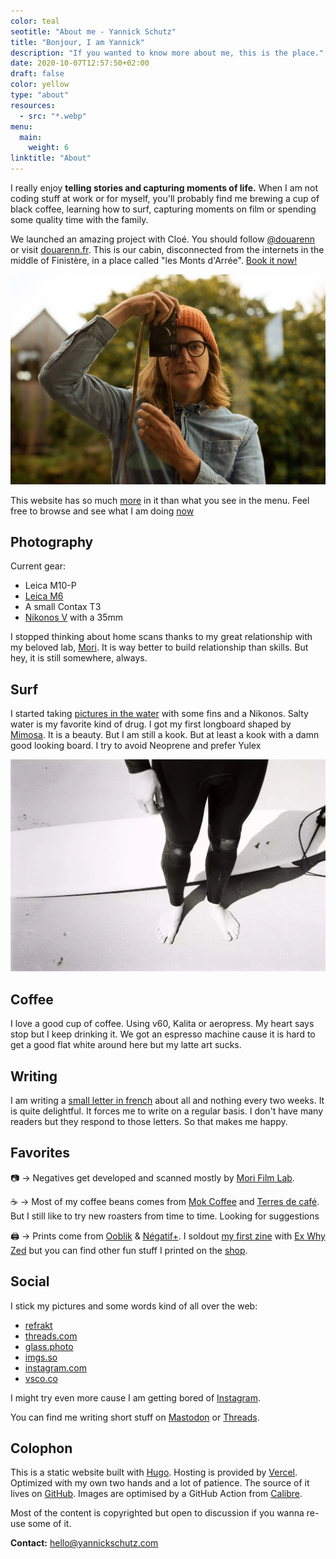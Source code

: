 ```yaml
---
color: teal
seotitle: "About me - Yannick Schutz"
title: "Bonjour, I am Yannick"
description: "If you wanted to know more about me, this is the place."
date: 2020-10-07T12:57:50+02:00
draft: false
color: yellow
type: "about"
resources:
  - src: "*.webp"
menu:
  main:
    weight: 6
linktitle: "About"
---
```


I really enjoy **telling stories and capturing moments of life.**
When I am not coding stuff at work or for myself, you'll probably find me brewing a cup of black coffee, learning how to surf, capturing moments on film or spending some quality time with the family.

We launched an amazing project with Cloé. You should follow [@douarenn](https://instagram.com/douarenn) or visit [douarenn.fr](https://douarenn.fr). This is our cabin, disconnected from the internets in the middle of Finistère, in a place called "les Monts d'Arrée". [Book it now!](https://checkout.lodgify.com/douarenn/fr/#/475377/)

![me and my leica](me.webp "Photo by [Studio Payol](https://studiopayol.com)")


This website has so much [more](/more) in it than what you see in the menu. 
Feel free to browse and see what I am doing [now](/now)

## Photography

Current gear:
- Leica M10-P
- [Leica M6](/leica-m6)
- A small Contax T3
- [Nikonos V](/nikonos-v) with a 35mm

I stopped thinking about home scans thanks to my great relationship with my beloved lab, [Mori](https://morifilmlab.com). It is way better to build relationship than skills. But hey, it is still somewhere, always.


## Surf

I started taking [pictures in the water](/nikonos-glaz) with some fins and a Nikonos. Salty water is my favorite kind of drug. I got my first longboard shaped by [Mimosa](https://mimosa-surfboards.com). It is a beauty. But I am still a kook. But at least a kook with a damn good looking board. I try to avoid Neoprene and prefer Yulex

![My feet](now2.webp "My feet by Grégory Mignard")


## Coffee

I love a good cup of coffee. Using v60, Kalita or aeropress. My heart says stop but I keep drinking it. We got an espresso machine cause it is hard to get a good flat white around here but my latte art sucks.

## Writing

I am writing a [small letter in french](/bonjour) about all and nothing every two weeks. It is quite delightful. It forces me to write on a regular basis. I don't have many readers but they respond to those letters. So that makes me happy.

## Favorites

📷 → Negatives get developed and scanned mostly by [Mori Film Lab](https://morifilmlab.com).

☕️ → Most of my coffee beans comes from [Mok Coffee](https://mokcoffee.be) and [Terres de café](https://terresdecafe.com). But I still like to try new roasters from time to time. Looking for suggestions

🖨 → Prints come from [Ooblik](https://ooblik.com) & [Négatif+](https://negatifplus.com). I soldout [my first zine](/shop/a-thousand-tides) with [Ex Why Zed](https://exwhyzed.co.uk) but you can find other fun stuff I printed on the [shop](/shop).

## Social

I stick my pictures and some words kind of all over the web:

- [refrakt](https://refrakt.app/bonjouryannick)
- [threads.com](https://threads.com/bonjouryannick)
- [glass.photo](https://glass.photo/yannick)
- [imgs.so](https://imgs.so/bonjouryannick)
- [instagram.com](https://instagram.com/bonjouryannick)
- [vsco.co](https://vsco.co/bonjouryannick)

I might try even more cause I am getting bored of [Instagram](https://instagram.com/bonjouryannick).

You can find me writing short stuff on [Mastodon](https://social.lol/@yannick) or [Threads](https://www.threads.net/@bonjouryannick). 

## Colophon

This is a static website built with [Hugo](https://gohugo.io). Hosting is provided by [Vercel](https://vercel.co). Optimized with my own two hands and a lot of patience. The source of it lives on [GitHub](https://github.com/ys/bonjour). Images are optimised by a GitHub Action from [Calibre](https://calibreapp.com/blog/compress-images-in-prs).

Most of the content is copyrighted but open to discussion if you wanna re-use some of it.

**Contact:** [hello@yannickschutz.com](mailto://hello@yannickschutz.com)

